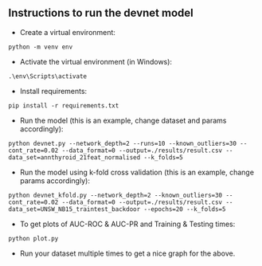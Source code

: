 ## Instructions to run the devnet model

* Create a virtual environment:
```
python -m venv env
```

* Activate the virtual environment (in Windows):
```
.\env\Scripts\activate
```

* Install requirements:
```
pip install -r requirements.txt
```

* Run the model (this is an example, change dataset and params accordingly):
```
python devnet.py --network_depth=2 --runs=10 --known_outliers=30 --cont_rate=0.02 --data_format=0 --output=./results/result.csv --data_set=annthyroid_21feat_normalised --k_folds=5
```

* Run the model using k-fold cross validation (this is an example, change params accordingly):
```
python devnet_kfold.py --network_depth=2 --known_outliers=30 --cont_rate=0.02 --data_format=0 --output=./results/result.csv --data_set=UNSW_NB15_traintest_backdoor --epochs=20 --k_folds=5
```

* To get plots of AUC-ROC & AUC-PR and Training & Testing times:
```
python plot.py
```
* Run your dataset multiple times to get a nice graph for the above.